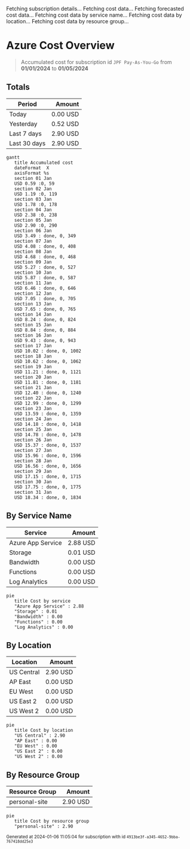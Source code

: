 Fetching subscription details...
Fetching cost data...
Fetching forecasted cost data...
Fetching cost data by service name...
Fetching cost data by location...
Fetching cost data by resource group...
# Azure Cost Overview

> Accumulated cost for subscription id `JPF Pay-As-You-Go` from **01/01/2024** to **01/05/2024**

## Totals

|Period|Amount|
|---|---:|
|Today|0.00 USD|
|Yesterday|0.52 USD|
|Last 7 days|2.90 USD|
|Last 30 days|2.90 USD|

```mermaid
gantt
   title Accumulated cost
   dateFormat  X
   axisFormat %s
   section 01 Jan
   USD 0.59 :0, 59
   section 02 Jan
   USD 1.19 :0, 119
   section 03 Jan
   USD 1.78 :0, 178
   section 04 Jan
   USD 2.38 :0, 238
   section 05 Jan
   USD 2.90 :0, 290
   section 06 Jan
   USD 3.49 : done, 0, 349
   section 07 Jan
   USD 4.08 : done, 0, 408
   section 08 Jan
   USD 4.68 : done, 0, 468
   section 09 Jan
   USD 5.27 : done, 0, 527
   section 10 Jan
   USD 5.87 : done, 0, 587
   section 11 Jan
   USD 6.46 : done, 0, 646
   section 12 Jan
   USD 7.05 : done, 0, 705
   section 13 Jan
   USD 7.65 : done, 0, 765
   section 14 Jan
   USD 8.24 : done, 0, 824
   section 15 Jan
   USD 8.84 : done, 0, 884
   section 16 Jan
   USD 9.43 : done, 0, 943
   section 17 Jan
   USD 10.02 : done, 0, 1002
   section 18 Jan
   USD 10.62 : done, 0, 1062
   section 19 Jan
   USD 11.21 : done, 0, 1121
   section 20 Jan
   USD 11.81 : done, 0, 1181
   section 21 Jan
   USD 12.40 : done, 0, 1240
   section 22 Jan
   USD 12.99 : done, 0, 1299
   section 23 Jan
   USD 13.59 : done, 0, 1359
   section 24 Jan
   USD 14.18 : done, 0, 1418
   section 25 Jan
   USD 14.78 : done, 0, 1478
   section 26 Jan
   USD 15.37 : done, 0, 1537
   section 27 Jan
   USD 15.96 : done, 0, 1596
   section 28 Jan
   USD 16.56 : done, 0, 1656
   section 29 Jan
   USD 17.15 : done, 0, 1715
   section 30 Jan
   USD 17.75 : done, 0, 1775
   section 31 Jan
   USD 18.34 : done, 0, 1834
```

## By Service Name

|Service|Amount|
|---|---:|
|Azure App Service|2.88 USD|
|Storage|0.01 USD|
|Bandwidth|0.00 USD|
|Functions|0.00 USD|
|Log Analytics|0.00 USD|

```mermaid
pie
   title Cost by service
   "Azure App Service" : 2.88
   "Storage" : 0.01
   "Bandwidth" : 0.00
   "Functions" : 0.00
   "Log Analytics" : 0.00
```

## By Location

|Location|Amount|
|---|---:|
|US Central|2.90 USD|
|AP East|0.00 USD|
|EU West|0.00 USD|
|US East 2|0.00 USD|
|US West 2|0.00 USD|

```mermaid
pie
   title Cost by location
   "US Central" : 2.90
   "AP East" : 0.00
   "EU West" : 0.00
   "US East 2" : 0.00
   "US West 2" : 0.00
```

## By Resource Group

|Resource Group|Amount|
|---|---:|
|personal-site|2.90 USD|

```mermaid
pie
   title Cost by resource group
   "personal-site" : 2.90
```

<sup>Generated at 2024-01-06 11:05:04 for subscription with id `4913be3f-a345-4652-9bba-767418dd25e3`</sup>
